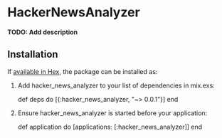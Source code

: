 # HackerNewsAnalyzer

**TODO: Add description**

## Installation

If [available in Hex](https://hex.pm/docs/publish), the package can be installed as:

  1. Add hacker_news_analyzer to your list of dependencies in mix.exs:

        def deps do
          [{:hacker_news_analyzer, "~> 0.0.1"}]
        end

  2. Ensure hacker_news_analyzer is started before your application:

        def application do
          [applications: [:hacker_news_analyzer]]
        end
